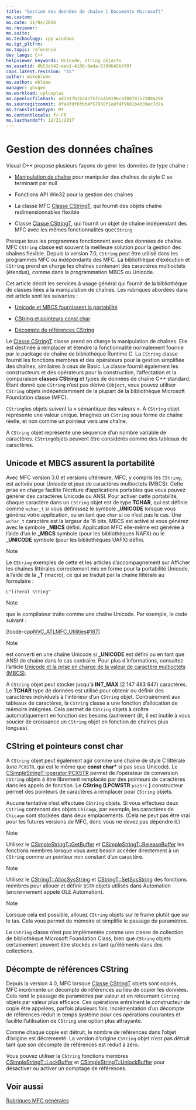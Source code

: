 ```yaml
---
title: "Gestion des données de chaîne | Documents Microsoft"
ms.custom: 
ms.date: 11/04/2016
ms.reviewer: 
ms.suite: 
ms.technology: cpp-windows
ms.tgt_pltfrm: 
ms.topic: reference
dev_langs: C++
helpviewer_keywords: Unicode, string objects
ms.assetid: 0b53a542-eeb1-4108-9ada-6700645b6f8f
caps.latest.revision: "15"
author: mikeblome
ms.author: mblome
manager: ghogen
ms.workload: cplusplus
ms.openlocfilehash: ad7a17b1b34375fcb45019bcaf8878757288a290
ms.sourcegitcommit: 8fa8fdf0fbb4f57950f1e8f4f9b81b4d39ec7d7a
ms.translationtype: MT
ms.contentlocale: fr-FR
ms.lasthandoff: 12/21/2017
---
```

# <a name="string-data-management"></a>Gestion des données chaînes
Visual C++ propose plusieurs façons de gérer les données de type chaîne :  
  
-   [Manipulation de chaîne](../c-runtime-library/string-manipulation-crt.md) pour manipuler des chaînes de style C se terminant par null  
  
-   Fonctions API Win32 pour la gestion des chaînes  
  
-   La classe MFC [Classe CStringT](../atl-mfc-shared/reference/cstringt-class.md), qui fournit des objets chaîne redimensionnables flexible  
  
-   Classe [Classe CStringT](../atl-mfc-shared/reference/cstringt-class.md), qui fournit un objet de chaîne indépendant des MFC avec les mêmes fonctionnalités que`CString`  
  
 Presque tous les programmes fonctionnent avec des données de chaîne. MFC `CString` classe est souvent la meilleure solution pour la gestion des chaînes flexible. Depuis la version 7.0, `CString` peut être utilisé dans les programmes MFC ou indépendants des MFC. La bibliothèque d’exécution et `CString` prend en charge les chaînes contenant des caractères multioctets (étendus), comme dans la programmation MBCS ou Unicode.  
  
 Cet article décrit les services à usage général qui fournit de la bibliothèque de classes liées à la manipulation de chaînes. Les rubriques abordées dans cet article sont les suivantes :  
  
-   [Unicode et MBCS fournissent la portabilité](#_core_unicode_and_mbcs_provide_portability)  
  
-   [CString et pointeurs const char](#_core_cstrings_and_const_char_pointers)  
  
-   [Décompte de références CString](#_core_cstring_reference_counting)  
  
 Le [Classe CStringT](../atl-mfc-shared/reference/cstringt-class.md) classe prend en charge la manipulation de chaînes. Elle est destinée à remplacer et étendre la fonctionnalité normalement fournie par le package de chaîne de bibliothèque Runtime C. La `CString` classe fournit les fonctions membres et des opérateurs pour la gestion simplifiée des chaînes, similaires à ceux de Basic. La classe fournit également les constructeurs et des opérateurs pour la construction, l’affectation et la comparaison **classes CString** et types de données de chaîne C++ standard. Étant donné que `CString` n’est pas dérivé `CObject`, vous pouvez utiliser `CString` objets indépendamment de la plupart de la bibliothèque Microsoft Foundation classe (MFC).  
  
 `CString`les objets suivent la « sémantique des valeurs ». A `CString` objet représente une valeur unique. Imaginez un `CString` sous forme de chaîne réelle, et non comme un pointeur vers une chaîne.  
  
 A `CString` objet représente une séquence d’un nombre variable de caractères. `CString`objets peuvent être considérés comme des tableaux de caractères.  
  
##  <a name="_core_unicode_and_mbcs_provide_portability"></a>Unicode et MBCS assurent la portabilité  
 Avec MFC version 3.0 et versions ultérieure, MFC, y compris les `CString`, est activée pour Unicode et jeux de caractères multioctets (MBCS). Cette prise en charge facilite l’écriture d’applications portables que vous pouvez générer des caractères Unicode ou ANSI. Pour activer cette portabilité, chaque caractère dans un `CString` objet est de type **TCHAR**, qui est définie comme `wchar_t` si vous définissez le symbole **_UNICODE** lorsque vous générez votre application, ou en tant que `char` si ce n’est pas le cas. Une `wchar_t` caractère est la largeur de 16 bits. MBCS est activé si vous générez avec le symbole **_MBCS** défini. Application MFC elle-même est générée à l’aide d’un le **_MBCS** symbole (pour les bibliothèques NAFX) ou le **_UNICODE** symbole (pour les bibliothèques UAFX) défini.  
  
> [!NOTE]
>  Le `CString` exemples de cette et les articles d’accompagnement sur Afficher les chaînes littérales correctement mis en forme pour la portabilité Unicode, à l’aide de la **_T** (macro), ce qui se traduit par la chaîne littérale au formulaire :  
  
 `L"literal string"`  
  
> [!NOTE]
>  que le compilateur traite comme une chaîne Unicode. Par exemple, le code suivant :  
  
 [!code-cpp[NVC_ATLMFC_Utilities#187](../atl-mfc-shared/codesnippet/cpp/string-data-management_1.cpp)]  
  
> [!NOTE]
>  est converti en une chaîne Unicode si **_UNICODE** est défini ou en tant que ANSI de chaîne dans le cas contraire. Pour plus d’informations, consultez l’article [Unicode et la prise en charge de la valeur de caractère multioctets (MBCS)](../atl-mfc-shared/unicode-and-multibyte-character-set-mbcs-support.md).  
  
 A `CString` objet peut stocker jusqu'à **INT_MAX** (2 147 483 647) caractères. Le **TCHAR** type de données est utilisé pour obtenir ou définir des caractères individuels à l’intérieur d’un `CString` objet. Contrairement aux tableaux de caractères, la `CString` classe a une fonction d’allocation de mémoire intégrées. Cela permet de `CString` objets à croître automatiquement en fonction des besoins (autrement dit, il est inutile à vous soucier de croissance un `CString` objet en fonction de chaînes plus longues).  
  
##  <a name="_core_cstrings_and_const_char_pointers"></a>CString et pointeurs const char  
 A `CString` objet peut également agir comme une chaîne de style C littérale (une `PCXSTR`, qui est le même que **const char\***  si pas sous Unicode). Le [CSimpleStringT::operator PCXSTR](../atl-mfc-shared/reference/csimplestringt-class.md#operator_pcxstr) permet de l’opérateur de conversion `CString` objets à être librement remplacés par des pointeurs de caractères dans les appels de fonction. Le **CString (LPCWSTR** `pszSrc` **)** constructeur permet des pointeurs de caractères à remplacer pour `CString` objets.  
  
 Aucune tentative n’est effectuée `CString` objets. Si vous effectuez deux `CString` contenant des objets `Chicago`, par exemple, les caractères de `Chicago` sont stockées dans deux emplacements. (Cela ne peut pas être vrai pour les futures versions de MFC, donc vous ne devez pas dépendre il.)  
  
> [!NOTE]
>  Utilisez le [CSimpleStringT::GetBuffer](../atl-mfc-shared/reference/csimplestringt-class.md#getbuffer) et [CSimpleStringT::ReleaseBuffer](../atl-mfc-shared/reference/csimplestringt-class.md#releasebuffer) les fonctions membres lorsque vous avez besoin accéder directement à un `CString` comme un pointeur non constant d’un caractère.  
  
> [!NOTE]
>  Utilisez le [CStringT::AllocSysString](../atl-mfc-shared/reference/cstringt-class.md#allocsysstring) et [CStringT::SetSysString](../atl-mfc-shared/reference/cstringt-class.md#setsysstring) des fonctions membres pour allouer et définir `BSTR` objets utilisés dans Automation (anciennement appelé OLE Automation).  
  
> [!NOTE]
>  Lorsque cela est possible, allouez `CString` objets sur le frame plutôt que sur le tas. Cela vous permet de mémoire et simplifie le passage de paramètres.  
  
 Le `CString` classe n’est pas implémentée comme une classe de collection de bibliothèque Microsoft Foundation Class, bien que `CString` objets certainement peuvent être stockés en tant qu’éléments dans des collections.  
  
##  <a name="_core_cstring_reference_counting"></a>Décompte de références CString  
 Depuis la version 4.0, MFC lorsque [Classe CStringT](../atl-mfc-shared/reference/cstringt-class.md) objets sont copiés, MFC incrémente un décompte de références au lieu de copier les données. Cela rend le passage de paramètres par valeur et en retournant `CString` objets par valeur plus efficace. Ces opérations entraînent le constructeur de copie être appelées, parfois plusieurs fois. Incrémentation d’un décompte de références réduit le temps système pour ces opérations courantes et facilite l’utilisation de `CString` une option plus attrayante.  
  
 Comme chaque copie est détruit, le nombre de références dans l’objet d’origine est décrémenté. La version d’origine `CString` objet n’est pas détruit tant que son décompte de références est réduit à zéro.  
  
 Vous pouvez utiliser la `CString` fonctions membres [CSimpleStringT::LockBuffer](../atl-mfc-shared/reference/csimplestringt-class.md#lockbuffer) et [CSimpleStringT::UnlockBuffer](../atl-mfc-shared/reference/csimplestringt-class.md#unlockbuffer) pour désactiver ou activer un comptage de références.  
  
## <a name="see-also"></a>Voir aussi  
 [Rubriques MFC générales](../mfc/general-mfc-topics.md)

